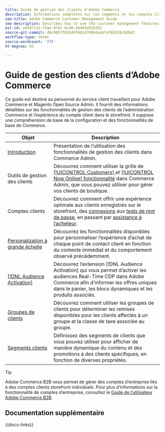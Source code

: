```yaml
---
title: Guide de gestion des clients d’Adobe Commerce
description: Informations complètes sur les segments et les comptes clients pour les administrateurs et administratrices Adobe Commerce et Magento Open Source, y compris la configuration.
seo-title: Adobe Commerce Customer Management Guide
seo-description: Describes how to use the customer management features in Adobe Commerce or Magento Open Source.
exl-id: ad10713a-f3ae-47dc-8c48-ab464a52b362
source-git-commit: dbc0057f02bddf681d769bdaebfaf6b526c8dbd2
workflow-type: tm+mt
source-wordcount: '275'
ht-degree: 6%

---
```



# Guide de gestion des clients d’Adobe Commerce

Ce guide est destiné au personnel du service client travaillant pour Adobe Commerce et Magento Open Source Admin. Il fournit des informations détaillées sur les fonctionnalités de gestion des clients de l’administration Commerce et l’expérience du compte client dans le storefront. Il suppose une compréhension de base de la configuration et des fonctionnalités de base de Commerce.

| Objet | Description |
| ------- | ----------- |
| [Introduction](customers-introduction.md) | Présentation de l’utilisation des fonctionnalités de gestion des clients dans Commerce Admin. |
| Outils de gestion des clients | Découvrez comment utiliser la grille de [[!UICONTROL Customers] ](customers-all.md) et [[!UICONTROL Now Online] fonctionnalité](now-online.md) dans Commerce Admin, que vous pouvez utiliser pour gérer vos clients de boutique. |
| Comptes clients | Découvrez comment offrir une expérience optimale aux clients enregistrés sur le storefront, des [connexions](login-landing-page.md) aux [tests de mot de passe](password-reset.md), en passant par [assistance à l’acheteur](login-as-customer.md). |
| [Personalization à grande échelle](personalize-scale.md) | Découvrez les fonctionnalités disponibles pour personnaliser l’expérience d’achat de chaque point de contact client en fonction du contexte immédiat et du comportement observé précédemment. |
| [[!DNL Audience Activation]](audience-activation.md) | Découvrez l’extension [!DNL Audience Activation] qui vous permet d’activer les audiences Real-Time CDP dans Adobe Commerce afin d’informer les offres uniques dans le panier, les blocs dynamiques et les produits associés. |
| [Groupes de clients](customer-groups.md) | Découvrez comment utiliser les groupes de clients pour déterminer les remises disponibles pour les clients affectés à un groupe et la classe de taxe associée au groupe. |
| [Segments clients](customer-segments.md) | Définissez des segments de clients que vous pouvez utiliser pour afficher de manière dynamique du contenu et des promotions à des clients spécifiques, en fonction de diverses propriétés. |

>[!TIP]
>
>Adobe Commerce B2B vous permet de gérer des comptes d’entreprise liés à des comptes clients storefront individuels. Pour plus d’informations sur la fonctionnalité de comptes d’entreprise, consultez le [Guide de l’utilisateur Adobe Commerce B2B](../b2b/account-companies.md).

## Documentation supplémentaire

{{docs-links}}
